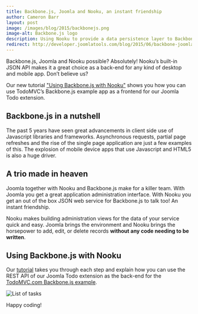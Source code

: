 ```yaml
---
title: Backbone.js, Joomla and Nooku, an instant friendship
author: Cameron Barr
layout: post
image: /images/blog/2015/backbonejs.png
image-alt: Backbone.js logo
description: Using Nooku to provide a data persistence layer to Backbonejs Applications.
redirect: http://developer.joomlatools.com/blog/2015/06/backbone-joomla-an-instant-friendship.html
---
```

Backbone.js, Joomla and Nooku possible? Absolutely! Nooku’s built-in JSON API makes it a great choice as a back-end for any kind of desktop and mobile app. Don’t believe us?

Our new tutorial ["Using Backbone.js with Nooku"](http://guides.nooku.org/tutorials/backbonejs-nooku-together.html) shows you how you can use TodoMVC’s Backbone.js example app as a frontend for our Joomla Todo extension.

<!--more-->

## Backbone.js in a nutshell

The past 5 years have seen great advancements in client side use of Javascript libraries and frameworks. Asynchronous requests, partial page refreshes and the rise of the single page application are just a few examples of this. The explosion of mobile device apps that use Javascript and HTML5 is also a huge driver.  

## A trio made in heaven

Joomla together with Nooku and Backbone.js make for a killer team. With Joomla you get a great application administration interface. With Nooku you get an out of the box JSON web service for Backbone.js to talk too! An instant friendship.

Nooku makes building administration views for the data of your service quick and easy. Joomla brings the environment and Nooku brings the horsepower to add, edit, or delete records **without any code needing to be written**.

## Using Backbone.js with Nooku

Our [tutorial](http://guides.nooku.org/tutorials/backbonejs-nooku-together.html) takes you through each step and explain how you can use the REST API of our Joomla Todo extension as the back-end for the [TodoMVC.com Backbone.js example](http://todomvc.com/examples/backbone/).

![List of tasks](/images/blog/2015/todomvc-with-com-todo-tasks.png)

Happy coding!
